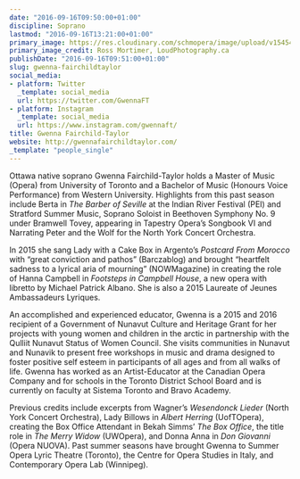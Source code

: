 ```yaml
---
date: "2016-09-16T09:50:00+01:00"
discipline: Soprano
lastmod: "2016-09-16T13:21:00+01:00"
primary_image: https://res.cloudinary.com/schmopera/image/upload/v1545409169/media/webhook-uploads/1474015698146/2016-09-16---Gwenna-Fairchild-HS.jpg.jpg
primary_image_credit: Ross Mortimer, LoudPhotography.ca
publishDate: "2016-09-16T09:51:00+01:00"
slug: gwenna-fairchildtaylor
social_media:
- platform: Twitter
  _template: social_media
  url: https://twitter.com/GwennaFT
- platform: Instagram
  _template: social_media
  url: https://www.instagram.com/gwennaft/
title: Gwenna Fairchild-Taylor
website: http://gwennafairchildtaylor.com/
_template: "people_single"
---
```


Ottawa native soprano Gwenna Fairchild-Taylor holds a Master of Music (Opera) from University of Toronto and a Bachelor of Music (Honours Voice Performance) from Western University. Highlights from this past season include Berta in *The Barber of Seville* at the Indian River Festival (PEI) and Stratford Summer Music, Soprano Soloist in Beethoven Symphony No. 9 under Bramwell Tovey, appearing in Tapestry Opera’s Songbook VI and Narrating Peter and the Wolf for the North York Concert Orchestra.

In 2015 she sang Lady with a Cake Box in Argento’s *Postcard From Morocco* with “great conviction and pathos” (Barczablog) and brought “heartfelt sadness to a lyrical aria of mourning” (NOWMagazine) in creating the role of Hanna Campbell in *Footsteps in Campbell House*, a new opera with libretto by Michael Patrick Albano. She is also a 2015 Laureate of Jeunes Ambassadeurs Lyriques.

An accomplished and experienced educator, Gwenna is a 2015 and 2016 recipient of a Government of Nunavut Culture and Heritage Grant for her projects with young women and children in the arctic in partnership with the Qulliit Nunavut Status of Women Council. She visits communities in Nunavut and Nunavik to present free workshops in music and drama designed to foster positive self esteem in participants of all ages and from all walks of life. Gwenna has worked as an Artist-Educator at the Canadian Opera Company and for schools in the Toronto District School Board and is currently on faculty at Sistema Toronto and Bravo Academy.

Previous credits include excerpts from Wagner’s *Wesendonck Lieder* (North York Concert Orchestra), Lady Billows in *Albert Herring* (UofTOpera), creating the Box Office Attendant in Bekah Simms’ *The Box Office*, the title role in *The Merry Widow* (UWOpera), and Donna Anna in *Don Giovanni* (Opera NUOVA). Past summer seasons have brought Gwenna to Summer Opera Lyric Theatre (Toronto), the Centre for Opera Studies in Italy, and Contemporary Opera Lab (Winnipeg).
